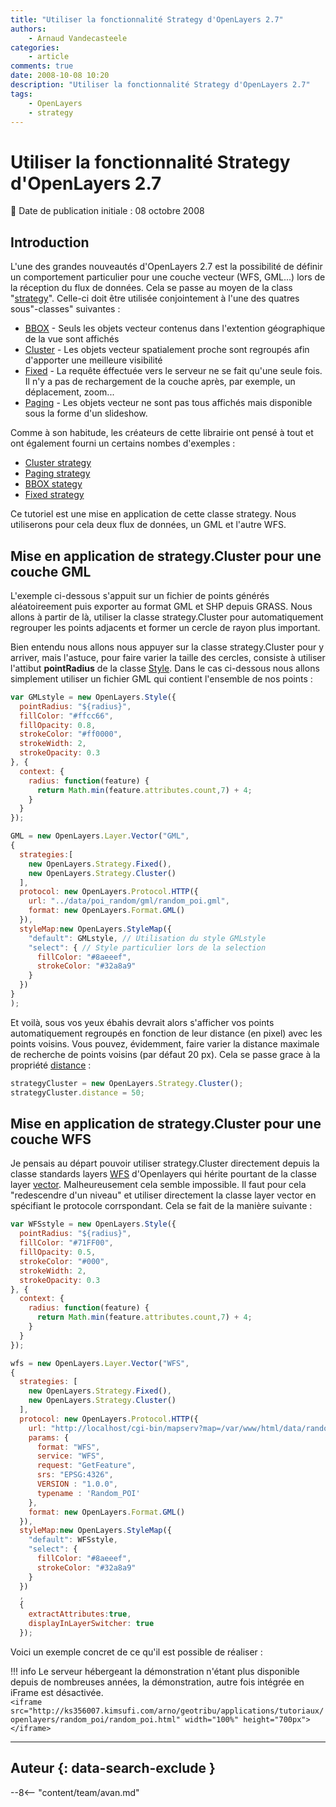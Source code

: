 ```yaml
---
title: "Utiliser la fonctionnalité Strategy d'OpenLayers 2.7"
authors:
    - Arnaud Vandecasteele
categories:
    - article
comments: true
date: 2008-10-08 10:20
description: "Utiliser la fonctionnalité Strategy d'OpenLayers 2.7"
tags:
    - OpenLayers
    - strategy
---
```


# Utiliser la fonctionnalité Strategy d'OpenLayers 2.7

:calendar: Date de publication initiale : 08 octobre 2008

## Introduction

L'une des grandes nouveautés d'OpenLayers 2.7 est la possibilité de définir un comportement particulier pour une couche vecteur (WFS, GML...) lors de la réception du flux de données. Cela se passe au moyen de la class "[strategy](http://dev.openlayers.org/releases/OpenLayers-2.7/doc/apidocs/files/OpenLayers/Strategy-js.html "obj strategy")". Celle-ci doit être utilisée conjointement à l'une des quatres sous"-classes" suivantes :

- [BBOX](http://dev.openlayers.org/releases/OpenLayers-2.7/doc/apidocs/files/OpenLayers/Strategy/BBOX-js.html) - Seuls les objets vecteur contenus dans l'extention géographique de la vue sont affichés
- [Cluster](http://dev.openlayers.org/releases/OpenLayers-2.7/doc/apidocs/files/OpenLayers/Strategy/Cluster-js.html) - Les objets vecteur spatialement proche sont regroupés afin d'apporter une meilleure visibilité
- [Fixed](http://dev.openlayers.org/releases/OpenLayers-2.7/doc/apidocs/files/OpenLayers/Strategy/Fixed-js.htm) - La requête éffectuée vers le serveur ne se fait qu'une seule fois. Il n'y a pas de rechargement de la couche après, par exemple, un déplacement, zoom...
- [Paging](http://dev.openlayers.org/releases/OpenLayers-2.7/doc/apidocs/files/OpenLayers/Strategy/Paging-js.html) - Les objets vecteur ne sont pas tous affichés mais disponible sous la forme d'un slideshow.

Comme à son habitude, les créateurs de cette librairie ont pensé à tout et ont également fourni un certains nombes d'exemples :

- [Cluster strategy](http://openlayers.org/dev/examples/strategy-cluster.html)
- [Paging strategy](http://openlayers.org/dev/examples/strategy-paging.html)
- [BBOX stategy](http://openlayers.org/dev/examples/strategy-bbox.html)
- [Fixed strategy](http://openlayers.org/dev/examples/behavior-fixed-http-gml.html)

Ce tutoriel est une mise en application de cette classe strategy. Nous utiliserons pour cela deux flux de données, un GML et l'autre WFS.

## Mise en application de strategy.Cluster pour une couche GML

L'exemple ci-dessous s'appuit sur un fichier de points générés aléatoireement puis exporter au format GML et SHP depuis GRASS. Nous allons à partir de là, utiliser la classe strategy.Cluster pour automatiquement regrouper les points adjacents et former un cercle de rayon plus important.

Bien entendu nous allons nous appuyer sur la classe strategy.Cluster pour y arriver, mais l'astuce, pour faire varier la taille des cercles, consiste à utiliser l'attibut **pointRadius** de la classe [Style](http://dev.openlayers.org/releases/OpenLayers-2.6/doc/apidocs/files/OpenLayers/Style-js.html). Dans le cas ci-dessous nous allons simplement utiliser un fichier GML qui contient l'ensemble de nos points :

```javascript
var GMLstyle = new OpenLayers.Style({  
  pointRadius: "${radius}",  
  fillColor: "#ffcc66",  
  fillOpacity: 0.8,  
  strokeColor: "#ff0000",  
  strokeWidth: 2,  
  strokeOpacity: 0.3  
}, {  
  context: {  
    radius: function(feature) {  
      return Math.min(feature.attributes.count,7) + 4;  
    }  
  }  
});

GML = new OpenLayers.Layer.Vector("GML",  
{  
  strategies:[  
    new OpenLayers.Strategy.Fixed(),  
    new OpenLayers.Strategy.Cluster()  
  ],  
  protocol: new OpenLayers.Protocol.HTTP({  
    url: "../data/poi_random/gml/random_poi.gml",  
    format: new OpenLayers.Format.GML()  
  }),  
  styleMap:new OpenLayers.StyleMap({  
    "default": GMLstyle, // Utilisation du style GMLstyle  
    "select": { // Style particulier lors de la selection  
      fillColor: "#8aeeef",  
      strokeColor: "#32a8a9"  
    }  
  })  
}  
);  
```

Et voilà, sous vos yeux ébahis devrait alors s'afficher vos points automatiquement regroupés en fonction de leur distance (en pixel) avec les points voisins. Vous pouvez, évidemment, faire varier la distance maximale de recherche de points voisins (par défaut 20 px). Cela se passe grace à la propriété [distance](http://dev.openlayers.org/releases/OpenLayers-2.7/doc/apidocs/files/OpenLayers/Strategy/Cluster-js.html#OpenLayers.Strategy.Cluster.distance) :

```javascript
strategyCluster = new OpenLayers.Strategy.Cluster();  
strategyCluster.distance = 50;
```

## Mise en application de strategy.Cluster pour une couche WFS

Je pensais au départ pouvoir utiliser strategy.Cluster directement depuis la classe standards layers [WFS](http://dev.openlayers.org/releases/OpenLayers-2.7/doc/apidocs/files/OpenLayers/Layer/WFS-js.html) d'Openlayers qui hérite pourtant de la classe layer [vector](http://dev.openlayers.org/releases/OpenLayers-2.7/doc/apidocs/files/OpenLayers/Layer/Vector-js.html). Malheureusement cela semble impossible. Il faut pour cela "redescendre d'un niveau" et utiliser directement la classe layer vector en spécifiant le protocole corrspondant. Cela se fait de la manière suivante :

```javascript
var WFSstyle = new OpenLayers.Style({  
  pointRadius: "${radius}",  
  fillColor: "#71FF00",  
  fillOpacity: 0.5,  
  strokeColor: "#000",  
  strokeWidth: 2,  
  strokeOpacity: 0.3  
}, {  
  context: {  
    radius: function(feature) {  
      return Math.min(feature.attributes.count,7) + 4;  
    }  
  }  
});

wfs = new OpenLayers.Layer.Vector("WFS",  
{  
  strategies: [  
    new OpenLayers.Strategy.Fixed(),  
    new OpenLayers.Strategy.Cluster()  
  ],  
  protocol: new OpenLayers.Protocol.HTTP({  
    url: "http://localhost/cgi-bin/mapserv?map=/var/www/html/data/random_poi.map",  
    params: {  
      format: "WFS",  
      service: "WFS",  
      request: "GetFeature",  
      srs: "EPSG:4326",  
      VERSION : "1.0.0",  
      typename : 'Random_POI'  
    },  
    format: new OpenLayers.Format.GML()  
  }),  
  styleMap:new OpenLayers.StyleMap({  
    "default": WFSstyle,  
    "select": {  
      fillColor: "#8aeeef",  
      strokeColor: "#32a8a9"  
    }  
  })  
  ,  
  {  
    extractAttributes:true,  
    displayInLayerSwitcher: true  
  });  
```

Voici un exemple concret de ce qu'il est possible de réaliser :

!!! info
    Le serveur hébergeant la démonstration n'étant plus disponible depuis de nombreuses années, la démonstration, autre fois intégrée en iFrame est désactivée.  
    `<iframe src="http://ks356007.kimsufi.com/arno/geotribu/applications/tutoriaux/openlayers/random_poi/random_poi.html" width="100%" height="700px"></iframe>`

----

## Auteur {: data-search-exclude }

--8<-- "content/team/avan.md"
